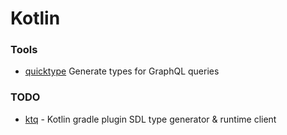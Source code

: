 # Kotlin

### Tools

- [quicktype](https://github.com/quicktype/quicktype) Generate types for GraphQL queries

### TODO

- [ktq](https://github.com/prestongarno/ktq) - Kotlin gradle plugin SDL type generator & runtime client
